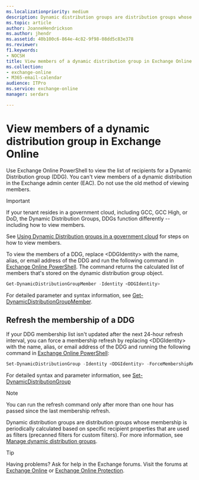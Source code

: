 ```yaml
---
ms.localizationpriority: medium
description: Dynamic distribution groups are distribution groups whose membership is based on specific recipient filters rather than a defined set of recipients. Microsoft Exchange provides precanned filters to make it easier to create recipient filters for dynamic distribution groups. A precanned filter is a commonly used filter that you can use to meet various recipient-filtering criteria. You can specify the recipient types you want to include in a dynamic distribution group. Additionally, you can also specify a list of conditions that the recipients must meet. You can use Exchange Online PowerShell to preview the list of recipients for a dynamic distribution group that uses precanned filters.
ms.topic: article
author: JoanneHendrickson
ms.author: jhendr
ms.assetid: 40b100c6-864e-4c82-9f98-08dd5c83e378
ms.reviewer: 
f1.keywords:
- NOCSH
title: View members of a dynamic distribution group in Exchange Online
ms.collection: 
- exchange-online
- M365-email-calendar
audience: ITPro
ms.service: exchange-online
manager: serdars

---
```


# View members of a dynamic distribution group in Exchange Online

Use Exchange Online PowerShell to view the list of recipients for a Dynamic Distribution group (DDG). You can't view members of a dynamic distribution in the Exchange admin center (EAC). Do not use the old method of viewing members.


>[!Important]
>If your tenant resides in a government cloud, including GCC, GCC High, or DoD, the Dynamic Distribution Groups, DDGs function differently -- including how to view members.
>
> See [Using Dynamic Distribution groups in a government cloud](manage-dynamic-distribution-groups.md#using-ddgs-in-a-government-cloud) for steps on how to view members.

To view the members of a DDG, replace \<DDGIdentity\> with the name, alias, or email address of the DDG and run the following command in [Exchange Online PowerShell](/powershell/exchange/connect-to-exchange-online-powershell). The command returns the calculated list of members that's stored on the dynamic distribution group object.

```PowerShell
Get-DynamicDistributionGroupMember -Identity <DDGIdentity>
```

For detailed parameter and syntax information, see [Get-DynamicDistributionGroupMember](/powershell/module/exchange/get-dynamicdistributiongroupmember).


## Refresh the membership of a DDG

If your DDG membership list isn't updated after the next 24-hour refresh interval, you can force a membership refresh by replacing \<DDGIdentity\> with the name, alias, or email address of the DDG and running the following command in [Exchange Online PowerShell](/powershell/exchange/connect-to-exchange-online-powershell):

```PowerShell
Set-DynamicDistributionGroup -Identity <DDGIdentity> -ForceMembershipRefresh
```

For detailed syntax and parameter information, see [Set-DynamicDistributionGroup](/powershell/module/exchange/set-dynamicdistributiongroup)

> [!NOTE]
> You can run the refresh command only after more than one hour has passed since the last membership refresh.


Dynamic distribution groups are distribution groups whose membership is periodically calculated based on specific recipient properties that are used as filters (precanned filters for custom filters). For more information, see [Manage dynamic distribution groups](manage-dynamic-distribution-groups.md).




> [!TIP]
> Having problems? Ask for help in the Exchange forums. Visit the forums at [Exchange Online](https://social.technet.microsoft.com/forums/msonline/home?forum=onlineservicesexchange) or [Exchange Online Protection](https://social.technet.microsoft.com/forums/forefront/home?forum=FOPE).

